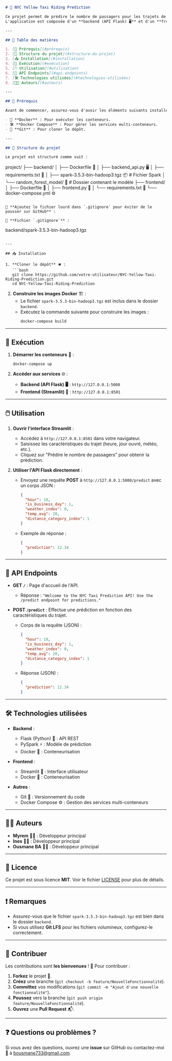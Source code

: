 ```markdown
# 🚖 NYC Yellow Taxi Riding Prediction

Ce projet permet de prédire le nombre de passagers pour les trajets de taxi à New York en utilisant un modèle de régression Random Forest entraîné avec PySpark.  
L'application est composée d'un **backend (API Flask) 🖥️** et d'un **frontend (Streamlit) 🎨**.

---

## 📌 Table des matières

1. [🔧 Prérequis](#prérequis)
2. [📂 Structure du projet](#structure-du-projet)
3. [📥 Installation](#installation)
4. [🚀 Exécution](#exécution)
5. [🖱️ Utilisation](#utilisation)
6. [📡 API Endpoints](#api-endpoints)
7. [🛠️ Technologies utilisées](#technologies-utilisées)
8. [👨‍💻 Auteurs](#auteurs)

---

## 🔧 Prérequis

Avant de commencer, assurez-vous d'avoir les éléments suivants installés sur votre machine :

- 🐳 **Docker** : Pour exécuter les conteneurs.
- 🛠️ **Docker Compose** : Pour gérer les services multi-conteneurs.
- 🔗 **Git** : Pour cloner le dépôt.

---

## 📂 Structure du projet

Le projet est structuré comme suit :

```
project/
├── backend/
│   ├── Dockerfile 📄
│   ├── backend_api.py 🖥️
│   ├── requirements.txt 📜
│   ├── spark-3.5.3-bin-hadoop3.tgz 📦  # Fichier Spark
│   └── random_forest_model/ 📁  # Dossier contenant le modèle
├── frontend/
│   ├── Dockerfile 📄
│   ├── frontend.py 🎨
│   └── requirements.txt 📜
└── docker-compose.yml ⚙️
```

🚨 **Ajoutez le fichier lourd dans `.gitignore` pour éviter de le pousser sur GitHub** :  

📜 **Fichier `.gitignore`** :
```
backend/spark-3.5.3-bin-hadoop3.tgz
```

---

## 📥 Installation

1. **Cloner le dépôt** 🛎️ :
   ```bash
   git clone https://github.com/votre-utilisateur/NYC-Yellow-Taxi-Riding-Prediction.git
   cd NYC-Yellow-Taxi-Riding-Prediction
   ```

2. **Construire les images Docker** 🏗️ :
   - Le fichier `spark-3.5.3-bin-hadoop3.tgz` est inclus dans le dossier `backend`.
   - Exécutez la commande suivante pour construire les images :
     ```bash
     docker-compose build
     ```

---

## 🚀 Exécution

1. **Démarrer les conteneurs** 🏁 :
   ```bash
   docker-compose up
   ```

2. **Accéder aux services** 🌐 :
   - **Backend (API Flask) 🖥️** : `http://127.0.0.1:5000`
   - **Frontend (Streamlit) 🎨** : `http://127.0.0.1:8501`

---

## 🖱️ Utilisation

1. **Ouvrir l'interface Streamlit** :
   - Accédez à `http://127.0.0.1:8501` dans votre navigateur.
   - Saisissez les caractéristiques du trajet (heure, jour ouvré, météo, etc.).
   - Cliquez sur "Prédire le nombre de passagers" pour obtenir la prédiction.

2. **Utiliser l'API Flask directement** :
   - Envoyez une requête **POST** à `http://127.0.0.1:5000/predict` avec un corps JSON :
     ```json
     {
       "hour": 10,
       "is_business_day": 1,
       "weather_index": 0,
       "temp_avg": 20,
       "distance_category_index": 1
     }
     ```
   - Exemple de réponse :
     ```json
     {
       "prediction": 12.34
     }
     ```

---

## 📡 API Endpoints

- **GET `/`** : Page d'accueil de l'API.
  - Réponse : `"Welcome to the NYC Taxi Prediction API! Use the /predict endpoint for predictions."`

- **POST `/predict`** : Effectue une prédiction en fonction des caractéristiques du trajet.
  - Corps de la requête (JSON) :
    ```json
    {
      "hour": 10,
      "is_business_day": 1,
      "weather_index": 0,
      "temp_avg": 20,
      "distance_category_index": 1
    }
    ```
  - Réponse (JSON) :
    ```json
    {
      "prediction": 12.34
    }
    ```

---

## 🛠️ Technologies utilisées

- **Backend** :
  - Flask (Python) 🐍 : API REST
  - PySpark ⚡ : Modèle de prédiction
  - Docker 🐳 : Conteneurisation

- **Frontend** :
  - Streamlit 🎨 : Interface utilisateur
  - Docker 🐳 : Conteneurisation

- **Autres** :
  - Git 🔗 : Versionnement du code
  - Docker Compose ⚙️ : Gestion des services multi-conteneurs

---

## 👨‍💻 Auteurs

- **Myrem** 👩‍💻 : Développeur principal
- **Ines** 👩‍💻 : Développeur principal
- **Ousmane BA** 👨‍💻 : Développeur principal

---

## 📜 Licence

Ce projet est sous licence **MIT**. Voir le fichier [LICENSE](LICENSE) pour plus de détails.

---

## ❗ Remarques

- Assurez-vous que le fichier `spark-3.5.3-bin-hadoop3.tgz` est bien dans le dossier `backend`.
- Si vous utilisez **Git LFS** pour les fichiers volumineux, configurez-le correctement.

---

## 🤝 Contribuer

Les contributions sont **les bienvenues** ! 🚀 Pour contribuer :

1. **Forkez** le projet 🍴.
2. **Créez** une branche (`git checkout -b feature/NouvelleFonctionnalité`).
3. **Committez** vos modifications (`git commit -m "Ajout d'une nouvelle fonctionnalité"`).
4. **Poussez** vers la branche (`git push origin feature/NouvelleFonctionnalité`).
5. **Ouvrez** une **Pull Request** 📬.

---

## ❓ Questions ou problèmes ?

Si vous avez des questions, ouvrez une **issue** sur GitHub ou contactez-moi 📩 à [bousmane733@gmail.com](mailto:bousmane733@gmail.com).
```
